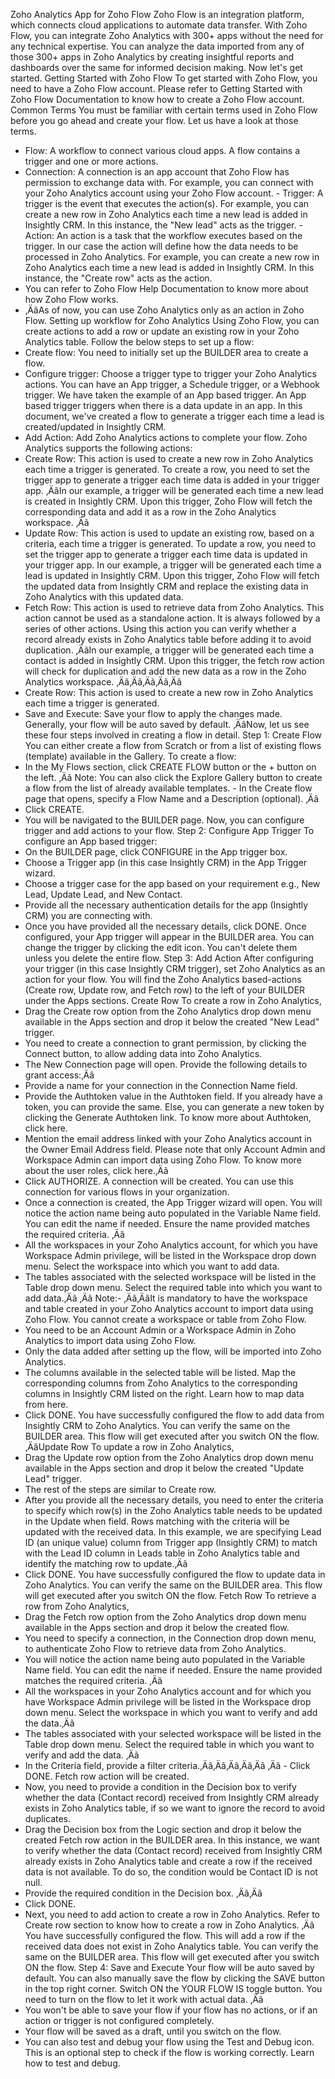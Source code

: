 Zoho Analytics App for Zoho Flow
Zoho Flow is an integration platform, which connects cloud applications to automate data transfer.
With Zoho Flow, you can integrate Zoho Analytics with 300+ apps without the need for any technical expertise. You can analyze the data imported from any of those 300+ apps in Zoho Analytics by creating insightful reports and dashboards over the same for informed decision making. Now let's get started.
Getting Started with Zoho Flow
To get started with Zoho Flow, you need to have a Zoho Flow account.
Please refer to Getting Started with Zoho Flow Documentation to know how to create a Zoho Flow account.
Common Terms
You must be familiar with certain terms used in Zoho Flow before you go ahead and create your flow.
Let us have a look at those terms.
- Flow: A workflow to connect various cloud apps. A flow contains a trigger and one or more actions.
- Connection: A connection is an app account that Zoho Flow has permission to exchange data with.
For example, you can connect with your Zoho Analytics account using your Zoho Flow account. - Trigger: A trigger is the event that executes the action(s).
For example, you can create a new row in Zoho Analytics each time a new lead is added in Insightly CRM. In this instance, the "New lead" acts as the trigger. - Action: An action is a task that the workflow executes based on the trigger. In our case the action will define how the data needs to be processed in Zoho Analytics.
For example, you can create a new row in Zoho Analytics each time a new lead is added in Insightly CRM. In this instance, the "Create row" acts as the action.
- You can refer to Zoho Flow Help Documentation to know more about how Zoho Flow works.
- ‚ÄãAs of now, you can use Zoho Analytics only as an action in Zoho Flow.
Setting up workflow for Zoho Analytics
Using Zoho Flow, you can create actions to add a row or update an existing row in your Zoho Analytics table.
Follow the below steps to set up a flow:
- Create flow: You need to initially set up the BUILDER area to create a flow.
- Configure trigger: Choose a trigger type to trigger your Zoho Analytics actions. You can have an App trigger, a Schedule trigger, or a Webhook trigger. We have taken the example of an App based trigger. An App based trigger triggers when there is a data update in an app. In this document, we've created a flow to generate a trigger each time a lead is created/updated in Insightly CRM.
- Add Action: Add Zoho Analytics actions to complete your flow. Zoho Analytics supports the following actions:
- Create Row: This action is used to create a new row in Zoho Analytics each time a trigger is generated.
To create a row, you need to set the trigger app to generate a trigger each time data is added in your trigger app.
‚ÄãIn our example, a trigger will be generated each time a new lead is created in Insightly CRM. Upon this trigger, Zoho Flow will fetch the corresponding data and add it as a row in the Zoho Analytics workspace.
‚Äã
- Update Row: This action is used to update an existing row, based on a criteria, each time a trigger is generated. To update a row, you need to set the trigger app to generate a trigger each time data is updated in your trigger app.
In our example, a trigger will be generated each time a lead is updated in Insightly CRM. Upon this trigger, Zoho Flow will fetch the updated data from Insightly CRM and replace the existing data in Zoho Analytics with this updated data.
- Fetch Row: This action is used to retrieve data from Zoho Analytics. This action cannot be used as a standalone action. It is always followed by a series of other actions.
Using this action you can verify whether a record already exists in Zoho Analytics table before adding it to avoid duplication.
‚ÄãIn our example, a trigger will be generated each time a contact is added in Insightly CRM. Upon this trigger, the fetch row action will check for duplication and add the new data as a row in the Zoho Analytics workspace.
‚Äã‚Äã‚Äã‚Äã‚Äã
- Create Row: This action is used to create a new row in Zoho Analytics each time a trigger is generated.
- Save and Execute: Save your flow to apply the changes made. Generally, your flow will be auto saved by default.
‚ÄãNow, let us see these four steps involved in creating a flow in detail.
Step 1: Create Flow
You can either create a flow from Scratch or from a list of existing flows (template) available in the Gallery.
To create a flow:
- In the My Flows section, click CREATE FLOW button or the + button on the left.
‚Äã
Note: You can also click the Explore Gallery button to create a flow from the list of already available templates. - In the Create flow page that opens, specify a Flow Name and a Description (optional).
‚Äã
- Click CREATE.
- You will be navigated to the BUILDER page. Now, you can configure trigger and add actions to your flow.
Step 2: Configure App Trigger
To configure an App based trigger:
- On the BUILDER page, click CONFIGURE in the App trigger box.
- Choose a Trigger app (in this case Insightly CRM) in the App Trigger wizard.
- Choose a trigger case for the app based on your requirement e.g., New Lead, Update Lead, and New Contact.
- Provide all the necessary authentication details for the app (Insightly CRM) you are connecting with.
- Once you have provided all the necessary details, click DONE.
Once configured, your App trigger will appear in the BUILDER area. You can change the trigger by clicking the edit icon. You can't delete them unless you delete the entire flow.
Step 3: Add Action
After configuring your trigger (in this case Insightly CRM trigger), set Zoho Analytics as an action for your flow. You will find the Zoho Analytics based-actions (Create row, Update row, and Fetch row) to the left of your BUILDER under the Apps sections.
Create Row
To create a row in Zoho Analytics,
- Drag the Create row option from the Zoho Analytics drop down menu available in the Apps section and drop it below the created "New Lead" trigger.
- You need to create a connection to grant permission, by clicking the Connect button, to allow adding data into Zoho Analytics.
- The New Connection page will open. Provide the following details to grant access:‚Äã
- Provide a name for your connection in the Connection Name field.
- Provide the Authtoken value in the Authtoken field. If you already have a token, you can provide the same. Else, you can generate a new token by clicking the Generate Authtoken link. To know more about Authtoken, click here.
- Mention the email address linked with your Zoho Analytics account in the Owner Email Address field. Please note that only Account Admin and Workspace Admin can import data using Zoho Flow. To know more about the user roles, click here.‚Äã
- Click AUTHORIZE. A connection will be created. You can use this connection for various flows in your organization.
- Once a connection is created, the App Trigger wizard will open. You will notice the action name being auto populated in the Variable Name field. You can edit the name if needed. Ensure the name provided matches the required criteria.
‚Äã
- All the workspaces in your Zoho Analytics account, for which you have Workspace Admin privilege, will be listed in the Workspace drop down menu. Select the workspace into which you want to add data.
- The tables associated with the selected workspace will be listed in the Table drop down menu. Select the required table into which you want to add data.‚Äã
‚Äã
Note:- ‚Äã‚ÄãIt is mandatory to have the workspace and table created in your Zoho Analytics account to import data using Zoho Flow. You cannot create a workspace or table from Zoho Flow.
- You need to be an Account Admin or a Workspace Admin in Zoho Analytics to import data using Zoho Flow.
- Only the data added after setting up the flow, will be imported into Zoho Analytics.
- The columns available in the selected table will be listed. Map the corresponding columns from Zoho Analytics to the corresponding columns in Insightly CRM listed on the right. Learn how to map data from here.
- Click DONE.
You have successfully configured the flow to add data from Insightly CRM to Zoho Analytics. You can verify the same on the BUILDER area. This flow will get executed after you switch ON the flow.
‚ÄãUpdate Row
To update a row in Zoho Analytics,
- Drag the Update row option from the Zoho Analytics drop down menu available in the Apps section and drop it below the created "Update Lead" trigger.
- The rest of the steps are similar to Create row.
- After you provide all the necessary details, you need to enter the criteria to specify which row(s) in the Zoho Analytics table needs to be updated in the Update when field. Rows matching with the criteria will be updated with the received data.
In this example, we are specifying Lead ID (an unique value) column from Trigger app (Insightly CRM) to match with the Lead ID column in Leads table in Zoho Analytics table and identify the matching row to update.‚Äã
- Click DONE.
You have successfully configured the flow to update data in Zoho Analytics. You can verify the same on the BUILDER area. This flow will get executed after you switch ON the flow.
Fetch Row
To retrieve a row from Zoho Analytics,
- Drag the Fetch row option from the Zoho Analytics drop down menu available in the Apps section and drop it below the created flow.
- You need to specify a connection, in the Connection drop down menu, to authenticate Zoho Flow to retrieve data from Zoho Analytics.
- You will notice the action name being auto populated in the Variable Name field. You can edit the name if needed. Ensure the name provided matches the required criteria.
‚Äã
- All the workspaces in your Zoho Analytics account and for which you have Workspace Admin privilege will be listed in the Workspace drop down menu. Select the workspace in which you want to verify and add the data.‚Äã
- The tables associated with your selected workspace will be listed in the Table drop down menu. Select the required table in which you want to verify and add the data.
‚Äã
- In the Criteria field, provide a filter criteria.‚Äã‚Äã‚Äã‚Äã‚Äã
‚Äã - Click DONE. Fetch row action will be created.
- Now, you need to provide a condition in the Decision box to verify whether the data (Contact record) received from Insightly CRM already exists in Zoho Analytics table, if so we want to ignore the record to avoid duplicates.
- Drag the Decision box from the Logic section and drop it below the created Fetch row action in the BUILDER area. In this instance, we want to verify whether the data (Contact record) received from Insightly CRM already exists in Zoho Analytics table and create a row if the received data is not available. To do so, the condition would be Contact ID is not null.
- Provide the required condition in the Decision box.
‚Äã‚Äã
- Click DONE.
- Next, you need to add action to create a row in Zoho Analytics. Refer to Create row section to know how to create a row in Zoho Analytics.
‚Äã
You have successfully configured the flow. This will add a row if the received data does not exist in Zoho Analytics table. You can verify the same on the BUILDER area. This flow will get executed after you switch ON the flow.
Step 4: Save and Execute
Your flow will be auto saved by default. You can also manually save the flow by clicking the SAVE button in the top right corner.
Switch ON the YOUR FLOW IS toggle button. You need to turn on the flow to let it work with actual data.
‚Äã
- You won't be able to save your flow if your flow has no actions, or if an action or trigger is not configured completely.
- Your flow will be saved as a draft, until you switch on the flow.
- You can also test and debug your flow using the Test and Debug icon. This is an optional step to check if the flow is working correctly. Learn how to test and debug.